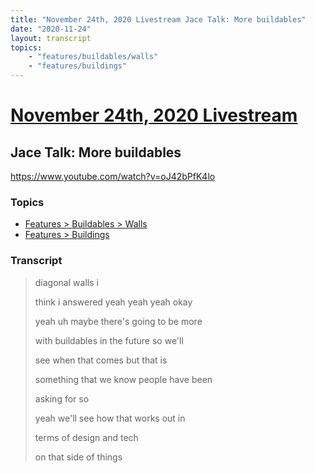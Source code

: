 ```yaml
---
title: "November 24th, 2020 Livestream Jace Talk: More buildables"
date: "2020-11-24"
layout: transcript
topics:
    - "features/buildables/walls"
    - "features/buildings"
---
```

# [November 24th, 2020 Livestream](../2020-11-24.md)
## Jace Talk: More buildables
https://www.youtube.com/watch?v=oJ42bPfK4lo

### Topics
* [Features > Buildables > Walls](../topics/features/buildables/walls.md)
* [Features > Buildings](../topics/features/buildings.md)

### Transcript

> diagonal walls i
> 
> think i answered yeah yeah yeah okay
> 
> yeah uh maybe there's going to be more
> 
> with buildables in the future so we'll
> 
> see when that comes but that is
> 
> something that we know people have been
> 
> asking for so
> 
> yeah we'll see how that works out in
> 
> terms of design and tech
> 
> on that side of things
> 
